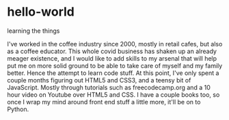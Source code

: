 # hello-world
learning the things

I've worked in the coffee industry since 2000, mostly in retail cafes, but also as a coffee educator. 
This whole covid business has shaken up an already meager existence, and I would like to add skills to my arsenal
that will help put me on more solid ground to be able to take care of myself and my family better. Hence the attempt to learn 
code stuff. At this point, I've only spent a couple months figuring out HTML5 and CSS3, and a teensy bit of JavaScript. Mostly through tutorials such as 
freecodecamp.org and a 10 hour video on Youtube over HTML5 and CSS. I have a couple books too, so once I wrap my mind around front end stuff a little more, it'll be on to Python. 
